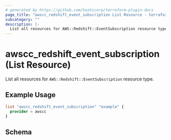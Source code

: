 ```yaml
---
# generated by https://github.com/hashicorp/terraform-plugin-docs
page_title: "awscc_redshift_event_subscription List Resource - terraform-provider-awscc"
subcategory: ""
description: |-
  List all resources for AWS::Redshift::EventSubscription resource type.
---
```


# awscc_redshift_event_subscription (List Resource)

List all resources for `AWS::Redshift::EventSubscription` resource type.

## Example Usage

```terraform
list "awscc_redshift_event_subscription" "example" {
  provider = awscc
}
```

<!-- schema generated by tfplugindocs -->
## Schema

